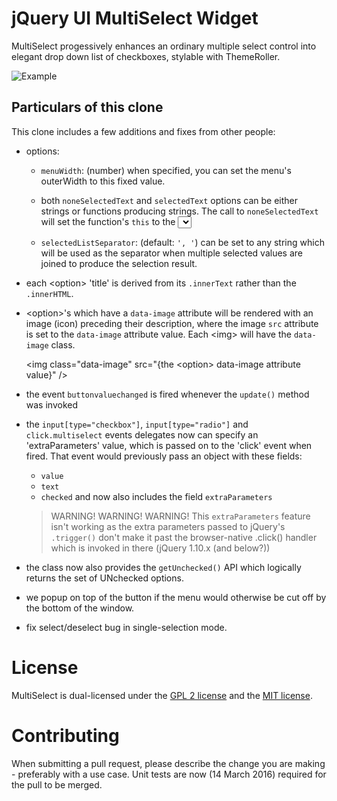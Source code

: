 # jQuery UI MultiSelect Widget

MultiSelect progessively enhances an ordinary multiple select control into elegant drop down list of checkboxes, stylable with ThemeRoller.

![Example](http://www.erichynds.com/examples/jquery-multiselect/screenshot-widget.gif)

## Particulars of this clone

This clone includes a few additions and fixes from other people:

- options:

  + `menuWidth`: (number) when specified, you can set the menu's outerWidth to this fixed value.

  + both `noneSelectedText` and `selectedText` options can be either strings or functions producing strings.
    The call to `noneSelectedText` will set the function's `this` to the <select> element.
    The call to `selectedText` will do likewise and pass these parameters as function arguments: numChecked, numTotal, checkedItems

  + `selectedListSeparator`: (default: `', '`) can be set to any string which will be used as the separator when multiple selected values are joined to produce the selection result.

- each &lt;option> 'title' is derived from its `.innerText` rather than the `.innerHTML`.

- &lt;option>'s which have a `data-image` attribute will be rendered with an image (icon) preceding their description, where the image `src` attribute is set to the `data-image` attribute value. Each &lt;img> will have the `data-image` class.

    &lt;img class="data-image" src="{the &lt;option> data-image attribute value}" />

- the event `buttonvaluechanged` is fired whenever the `update()` method was invoked

- the `input[type="checkbox"]`, `input[type="radio"]` and `click.multiselect` events delegates now can specify an 'extraParameters' value, which is passed on to the 'click' event when fired.
  That event would previously pass an object with these fields:
  + `value`
  + `text`
  + `checked`
  and now also includes the field `extraParameters`

  > WARNING! WARNING! WARNING!
  > This `extraParameters` feature isn't working as the extra parameters passed to jQuery's `.trigger()` don't make it past the browser-native .click() handler which is invoked in there (jQuery 1.10.x (and below?))

- the class now also provides the `getUnchecked()` API which logically returns the set of UNchecked options.

- we popup on top of the button if the menu would otherwise be cut off by the bottom of the window.

- fix select/deselect bug in single-selection mode.


# License

MultiSelect is dual-licensed under the [GPL 2 license](https://github.com/ehynds/jquery-ui-multiselect-widget/blob/master/GPL-LICENSE) and the [MIT license](https://github.com/ehynds/jquery-ui-multiselect-widget/blob/master/MIT-LICENSE).


# Contributing

When submitting a pull request, please describe the change you are making - preferably with a use case. Unit tests are now (14 March 2016) required for the pull to be merged.
